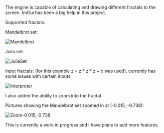 The engine is capable of calculating and drawing different fractals to the screen.
ImGui has been a big help in this project.

Supported fractals:

Mandelbrot set:

![Mandelbrot](https://user-images.githubusercontent.com/77781581/230735282-c47f2dd7-6f35-46b2-93ed-00ce1ffaa18e.png)

Julia set:

![JuliaSet](https://user-images.githubusercontent.com/77781581/230735369-554ad27b-d919-41ea-b194-6c3de1835975.png)

Input fractals: (for this example z = z * z * z + c was used), currently has some issues with certain inputs

![Interpreter](https://user-images.githubusercontent.com/77781581/232909785-b5cc22a3-08b2-45c5-9789-b019e7f878cd.png)

I also added the ability to zoom into the fractal

Pictures showing the Mandelbrot set zoomed in at (-0.015, -0.738):

![Zoom-0 015,-0 738](https://user-images.githubusercontent.com/77781581/232910121-d8d69aba-452b-4443-8ff0-b79025f31830.png)

This is currently a work in progress and I have plans to add more features.
